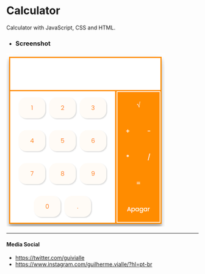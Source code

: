 # Calculator
Calculator with JavaScript, CSS and HTML.

- ### Screenshot


![](https://github.com/guilhermevialle/Calculator/blob/main/Calculator/Screenshots/capture.PNG)

------------

#### Media Social

- https://twitter.com/guivialle
- https://www.instagram.com/guilherme.vialle/?hl=pt-br

